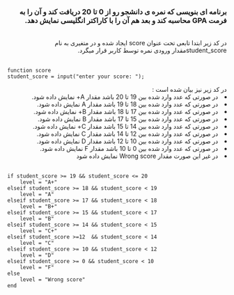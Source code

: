 <div dir="rtl">
<h3>برنامه ای بنویسی که نمره ی دانشجو رو از 0 تا 20 دریافت کند و آن را به فرمت GPA محاسبه کند و بعد هم آن را با کاراکتر انگلیسی نمایش دهد.</h3>
<br/>
در کد زیر ابتدا تابعی تحت عنوان score ایجاد شده و در متغیری به نام student_scoreمقدار ورودی نمره توسط کاربر قرار میگرد.
<br/><br/>
</div>


```
function score 
student_score = input("enter your score: ");
```
<div dir="rtl">
در کد زیر نیز بیان شده است :
<li>
 در صورتی که عدد وارد شده بین 19 تا 20 باشد مقدار A+ نمایش داده شود.
 </li>
 <li>
 در صورتی که عدد وارد شده بین 18 تا 19 باشد مقدار A نمایش داده شود.
 </li>
  <li>
 در صورتی که عدد وارد شده بین 17 تا 18 باشد مقدار B+ نمایش داده شود.
 </li>
  <li>
 در صورتی که عدد وارد شده بین 15 تا 17 باشد مقدار B نمایش داده شود.
 </li>
  <li>
 در صورتی که عدد وارد شده بین 14 تا 15 باشد مقدار C+ نمایش داده شود.
 </li>
  <li>
 در صورتی که عدد وارد شده بین 12 تا 14 باشد مقدار C نمایش داده شود.
 </li>
  <li>
 در صورتی که عدد وارد شده بین 10 تا 12 باشد مقدار D نمایش داده شود.
 </li>
  <li>
 در صورتی که عدد وارد شده بین 0 تا 10 باشد مقدار F نمایش داده شود.
 </li>
 <li>
 در غیر این صورت مقدار Wrong score نمایش داده شود
 </li>
 
<br/>
</div>


```
if student_score >= 19 && student_score <= 20
    level = "A+"
elseif student_score >= 18 && student_score < 19
    level = "A"
elseif student_score >= 17 && student_score < 18
    level = "B+"
elseif student_score >= 15 && student_score < 17
    level = "B"
elseif student_score >= 14 && student_score < 15
    level = "C+"    
elseif student_score >=12  && student_score < 14
    level = "C"
elseif student_score >= 10 && student_score < 12
    level = "D"
elseif student_score >= 0 && student_score < 10
    level = "F"
else
    level = "Wrong score"
end
```

